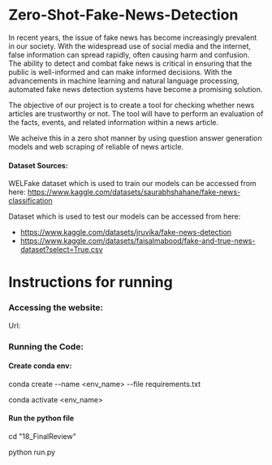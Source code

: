 
# Zero-Shot-Fake-News-Detection

In recent years, the issue of fake news has become increasingly prevalent in our society. With the widespread use of social media and the internet, false information can spread rapidly, often causing harm and confusion. The ability to detect and combat fake news is critical in ensuring that the public is well-informed and can make informed decisions. With the advancements in machine learning and natural language processing, automated fake news detection systems have become a promising solution.

The objective of our project is to create a tool for checking whether news articles are trustworthy or not.
The tool will have to perform an evaluation of the facts, events, and related information within a news article.

We acheive this in a zero shot manner by using question answer generation models and web scraping of reliable of news article.

#### Dataset Sources:

WELFake dataset which is used to train our models can be accessed from here: https://www.kaggle.com/datasets/saurabhshahane/fake-news-classification

Dataset which is used to test our models can be accessed from here: <br>
- https://www.kaggle.com/datasets/jruvika/fake-news-detection
- https://www.kaggle.com/datasets/faisalmabood/fake-and-true-news-dataset?select=True.csv </br>

# Instructions for running

### Accessing the website:
Url: 

### Running the Code:

#### Create conda env:
conda create --name <env_name> --file requirements.txt

conda activate <env_name>

#### Run the python file

cd "18_FinalReview"

python run.py
